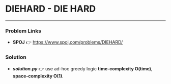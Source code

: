 # DIEHARD - DIE HARD

---

### Problem Links
- **__SPOJ__** :point_right: https://www.spoj.com/problems/DIEHARD/

### Solution
- **_solution.py_** :point_right: use ad-hoc greedy logic **time-complexity O(time)**, **space-complexity O(1)**.
